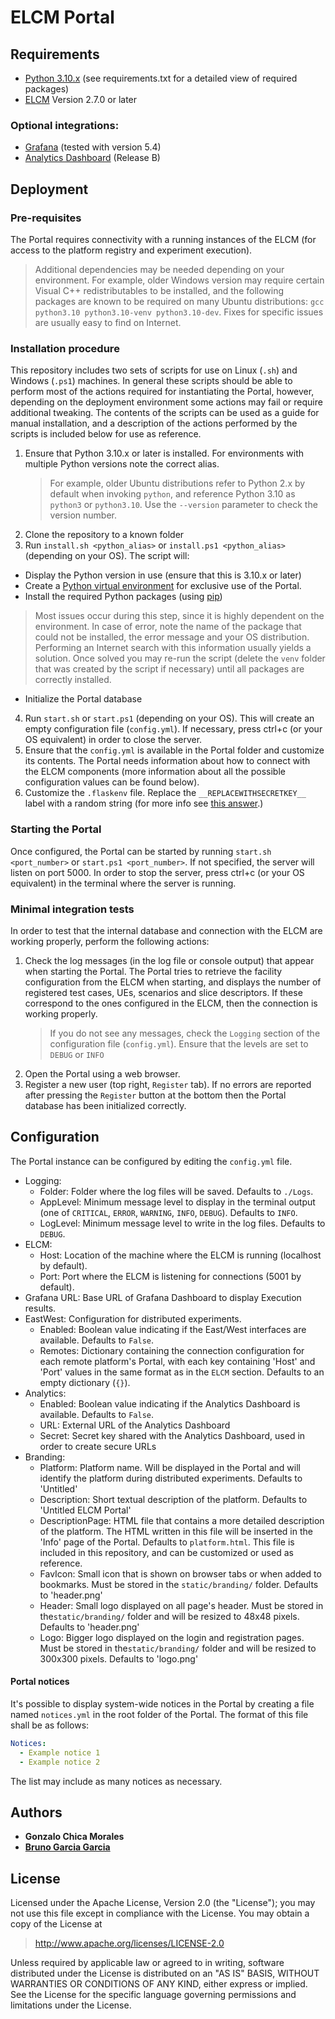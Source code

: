 # ELCM Portal

## Requirements

 - [Python 3.10.x](https://www.python.org) (see requirements.txt for a detailed view of required packages)
 - [ELCM](https://gitlab.com/morse-uma/elcm) Version 2.7.0 or later

### Optional integrations:

 - [Grafana](https://grafana.com/) (tested with version 5.4)
 - [Analytics Dashboard](https://github.com/5genesis/Analytics) (Release B)

## Deployment

### Pre-requisites

The Portal requires connectivity with a running instances of the ELCM (for access to the platform registry and
experiment execution).

> Additional dependencies may be needed depending on your environment. For example, older Windows version may require
certain Visual C++ redistributables to be installed, and the following packages are known to be required on many Ubuntu
distributions: `gcc python3.10 python3.10-venv python3.10-dev`. Fixes for specific issues are usually easy to find on 
Internet.

### Installation procedure

This repository includes two sets of scripts for use on Linux (`.sh`) and Windows (`.ps1`) machines. In general
these scripts should be able to perform most of the actions required for instantiating the Portal, however, depending
on the deployment environment some actions may fail or require additional tweaking. The contents of the scripts can
be used as a guide for manual installation, and a description of the actions performed by the scripts is included below
for use as reference.

1. Ensure that Python 3.10.x or later is installed. For environments with multiple Python versions note the correct
alias.
   > For example, older Ubuntu distributions refer to Python 2.x by default when invoking `python`, and reference 
   > Python 3.10 as `python3` or `python3.10`. Use the `--version` parameter to check the version number.
2. Clone the repository to a known folder
3. Run `install.sh <python_alias>` or `install.ps1 <python_alias>` (depending on your OS). The script will:
  - Display the Python version in use (ensure that this is 3.10.x or later)
  - Create a [Python virtual environment](https://virtualenv.pypa.io/en/stable/) for exclusive use of the Portal.
  - Install the required Python packages (using [pip](https://pypi.org/project/pip/))
  > Most issues occur during this step, since it is highly dependent on the environment. In case of error, note the 
  > name of the package that could not be installed, the error message and your OS distribution. Performing an Internet 
  > search with this information usually yields a solution. Once solved you may re-run the script (delete the `venv` 
  > folder that was created by the script if necessary) until all packages are correctly installed.
  - Initialize the Portal database
4. Run `start.sh` or `start.ps1` (depending on your OS). This will create an empty configuration file (`config.yml`).
   If necessary, press ctrl+c (or your OS equivalent) in order to close the server.
5. Ensure that the `config.yml` is available in the Portal folder and customize its contents. The Portal needs
   information about how to connect with the ELCM components (more information about all the possible
   configuration values can be found below).
6. Customize the `.flaskenv` file. Replace the `__REPLACEWITHSECRETKEY__` label with a random string (for more info 
   see [this answer](https://stackoverflow.com/a/22463969).)

### Starting the Portal

Once configured, the Portal can be started by running `start.sh <port_number>` or `start.ps1 <port_number>`. If not
specified, the server will listen on port 5000. In order to stop the server, press ctrl+c (or your OS equivalent) in
the terminal where the server is running.

### Minimal integration tests

In order to test that the internal database and connection with the ELCM are working properly, perform the following
actions:

1. Check the log messages (in the log file or console output) that appear when starting the Portal. The Portal tries to
   retrieve the facility configuration from the ELCM when starting, and displays the number of registered test cases,
   UEs, scenarios and slice descriptors. If these correspond to the ones configured in the ELCM, then the connection
   is working properly.
   > If you do not see any messages, check the `Logging` section of the configuration file (`config.yml`). Ensure that
   > the levels are set to `DEBUG` or `INFO`
2. Open the Portal using a web browser. 
3. Register a new user (top right, `Register` tab). If no errors are reported after pressing the `Register` button at 
   the bottom then the Portal database has been initialized correctly.

## Configuration

The Portal instance can be configured by editing the `config.yml` file.

- Logging:
    - Folder: Folder where the log files will be saved. Defaults to `./Logs`.
    - AppLevel: Minimum message level to display in the terminal output (one of `CRITICAL`, `ERROR`, `WARNING`,
      `INFO`, `DEBUG`). Defaults to `INFO`.
    - LogLevel: Minimum message level to write in the log files. Defaults to `DEBUG`.
- ELCM:
    - Host: Location of the machine where the ELCM is running (localhost by default).
    - Port: Port where the ELCM is listening for connections (5001 by default).
- Grafana URL: Base URL of Grafana Dashboard to display Execution results.
- EastWest: Configuration for distributed experiments.
    - Enabled: Boolean value indicating if the East/West interfaces are available. Defaults to `False`.
    - Remotes: Dictionary containing the connection configuration for each remote platform's Portal, with each key
      containing 'Host' and 'Port' values in the same format as in the `ELCM` section. Defaults to an empty
      dictionary (`{}`).
- Analytics:
    - Enabled: Boolean value indicating if the Analytics Dashboard is available. Defaults to `False`.
    - URL: External URL of the Analytics Dashboard
    - Secret: Secret key shared with the Analytics Dashboard, used in order to create secure URLs
- Branding:
  - Platform: Platform name. Will be displayed in the Portal and will identify the platform during distributed
  experiments. Defaults to 'Untitled'
  - Description: Short textual description of the platform. Defaults to 'Untitled ELCM Portal'
  - DescriptionPage: HTML file that contains a more detailed description of the platform. The HTML written in
  this file will be inserted in the 'Info' page of the Portal. Defaults to `platform.html`. This file is included in
  this repository, and can be customized or used as reference.
  - FavIcon: Small icon that is shown on browser tabs or when added to bookmarks. Must be stored in the
  `static/branding/` folder. Defaults to 'header.png'
  - Header: Small logo displayed on all page's header.  Must be stored in the`static/branding/` folder and will be
  resized to 48x48 pixels. Defaults to 'header.png'
  - Logo: Bigger logo displayed on the login and registration pages.  Must be stored in the`static/branding/` folder and
  will be resized to 300x300 pixels. Defaults to 'logo.png'

#### Portal notices

It's possible to display system-wide notices in the Portal by creating a file named `notices.yml` in the root folder
of the Portal. The format of this file shall be as follows:

```yaml
Notices:
  - Example notice 1
  - Example notice 2
```
The list may include as many notices as necessary.

## Authors

* **Gonzalo Chica Morales**
* **[Bruno Garcia Garcia](https://gitlab.com/nanitebased)**

## License

Licensed under the Apache License, Version 2.0 (the "License");
you may not use this file except in compliance with the License.
You may obtain a copy of the License at

   > <http://www.apache.org/licenses/LICENSE-2.0>

Unless required by applicable law or agreed to in writing, software
distributed under the License is distributed on an "AS IS" BASIS,
WITHOUT WARRANTIES OR CONDITIONS OF ANY KIND, either express or implied.
See the License for the specific language governing permissions and
limitations under the License.
